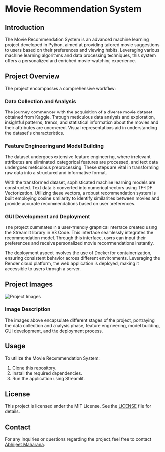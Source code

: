 # Movie Recommendation System

## Introduction

The Movie Recommendation System is an advanced machine learning project developed in Python, aimed at providing tailored movie suggestions to users based on their preferences and viewing habits. Leveraging various machine learning algorithms and data processing techniques, this system offers a personalized and enriched movie-watching experience.

## Project Overview

The project encompasses a comprehensive workflow:

### Data Collection and Analysis

The journey commences with the acquisition of a diverse movie dataset obtained from Kaggle. Through meticulous data analysis and exploration, insightful patterns, trends, and statistical information about the movies and their attributes are uncovered. Visual representations aid in understanding the dataset's characteristics.

### Feature Engineering and Model Building

The dataset undergoes extensive feature engineering, where irrelevant attributes are eliminated, categorical features are processed, and text data undergoes meticulous preprocessing. These steps are vital in transforming raw data into a structured and informative format.

With the transformed dataset, sophisticated machine learning models are constructed. Text data is converted into numerical vectors using TF-IDF Vectorization. Utilizing these vectors, a robust recommendation system is built employing cosine similarity to identify similarities between movies and provide accurate recommendations based on user preferences.

### GUI Development and Deployment

The project culminates in a user-friendly graphical interface created using the Streamlit library in VS Code. This interface seamlessly integrates the recommendation model. Through this interface, users can input their preferences and receive personalized movie recommendations instantly.

The deployment aspect involves the use of Docker for containerization, ensuring consistent behavior across different environments. Leveraging the Render cloud platform, the web application is deployed, making it accessible to users through a server.

## Project Images

![Project Images](images/image1.png)

### Image Description

The images above encapsulate different stages of the project, portraying the data collection and analysis phase, feature engineering, model building, GUI development, and the deployment process.

## Usage

To utilize the Movie Recommendation System:

1. Clone this repository.
2. Install the required dependencies.
3. Run the application using Streamlit.

## License

This project is licensed under the MIT License. See the [LICENSE](link_to_license_file) file for details.

## Contact

For any inquiries or questions regarding the project, feel free to contact [Abhijeet Maharana](mailto:abhijeetmaharana77@gmail.com).

